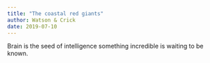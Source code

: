 ```yaml
---
title: "The coastal red giants"
author: Watson & Crick
date: 2019-07-10
---
```


Brain is the seed of intelligence something incredible is waiting to be known.
